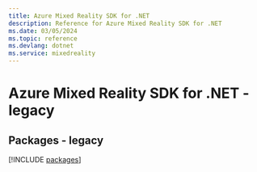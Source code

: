 ```yaml
---
title: Azure Mixed Reality SDK for .NET
description: Reference for Azure Mixed Reality SDK for .NET
ms.date: 03/05/2024
ms.topic: reference
ms.devlang: dotnet
ms.service: mixedreality
---
```

# Azure Mixed Reality SDK for .NET - legacy
## Packages - legacy
[!INCLUDE [packages](mixed-reality-index.md)]